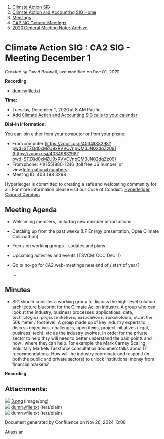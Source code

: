 1. [Climate Action SIG](index.html)
2. [Climate Action and Accounting SIG Home](Climate-Action-and-Accounting-SIG-Home_19005445.html)
3. [Meetings](Meetings_19005583.html)
4. [CA2 SIG General Meetings](CA2-SIG-General-Meetings_19006785.html)
5. [2020 General Meeting Notes Archive](2020-General-Meeting-Notes-Archive_19005643.html)

# Climate Action SIG : CA2 SIG - Meeting December 1

Created by David Boswell, last modified on Dec 01, 2020

**Recording:**

- [dummyfile.txt](#)

**Time:**

- Tuesday, December 1, 2020 at 8 AM Pacific
- [Add Climate Action and Accounting SIG calls to your calendar](https://lists.hyperledger.org/g/climate-sig/ics/invite.ics?repeatid=24572)

**Dial-In Information:**

You can join either from your computer or from your phone:

- From computer:[https://zoom.us/j/4034983298?pwd=STZQd0xMZU9xRVVOVnpQM3JNQ2dqZz09](https://zoom.us/j/4034983298?pwd=STZQd0xMZU9xRVVOVnpQM3JNQ2dqZz09)
- From phone: +1(855)880-1246 (toll free US number) or view [International numbers](https://zoom.us/u/bAaJoyznp)
- Meeting ID: 403 498 3298

Hyperledger is committed to creating a safe and welcoming community for all. For more information please visit our Code of Conduct: [Hyperledger Code of Conduct](https://lf-hyperledger.atlassian.net/wiki/display/HYP/Hyperledger+Code+of+Conduct)

## **Meeting Agenda**

- Welcoming members, including new member introductions
- Catching up from the past weeks (LF Energy presentation, Open Climate Collabathon)
- Focus on working groups - updates and plans
- Upcoming activities and events (TSVCM, CCC Dec 11)
- Go or no-go for CA2 web-meetings near end of / start of year?
  
  ...

## **Minutes**

- SIG should consider a working group to discuss the high-level solution architecture blueprint for the Climate Action industry. A group who can look at the industry, business processes, applications, data, technologies, project initiatives, associations, stakeholders, etc at the 50k meter / foot level. A group made up of key industry experts to discuss objectives, challenges, open items, project initiatives (legal, business, tech), etc as the industry evolves. In order for the private sector to help they will need to better understand the pain points and how / where they can help. For example, the Mark Carney Scaling Voluntary Markets Taskforce consultation document talks about 17 recommendations. How will the industry coordinate and respond (in both the public and private sectors) to unlock institutional money from financial markets?

**Recording**

## Attachments:

![](images/icons/bullet_blue.gif) [3.png](attachments/19006623/19006625.png) (image/png)  
![](images/icons/bullet_blue.gif) [dummyfile.txt](attachments/19006623/19006624.txt) (text/plain)  
![](images/icons/bullet_blue.gif) [dummyfile.txt](attachments/19006623/19006631.txt) (text/plain)

Document generated by Confluence on Nov 26, 2024 13:08

[Atlassian](http://www.atlassian.com/)
